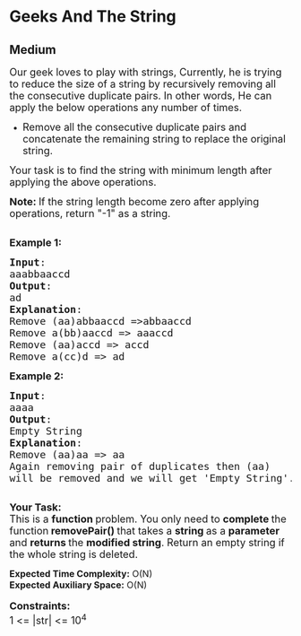 # Geeks And The String
## Medium 
<div class="problems_problem_content__Xm_eO"><p><span style="font-size:18px">Our geek loves to play with strings, Currently, he is trying to reduce the size of a string by recursively removing all the consecutive duplicate pairs. In other words, He can apply the below operations any number of times.</span></p>

<ul>
	<li><span style="font-size:18px">Remove all the consecutive duplicate pairs and concatenate the remaining string to replace the original string.</span></li>
</ul>

<p><span style="font-size:18px">Your task is to find the string with minimum length after applying the above operations.</span></p>

<p><strong><span style="font-size:18px">Note:&nbsp;</span></strong><span style="font-size:18px">If the string length become zero after applying operations, return "-1" as a string.</span></p>

<p><br>
<span style="font-size:18px"><strong>Example 1:</strong></span></p>

<pre><span style="font-size:18px"><strong>Input</strong>:
aaabbaaccd
<strong>Output</strong>: 
ad
<strong>Explanation</strong>: 
Remove (aa)abbaaccd =&gt;abbaaccd
Remove a(bb)aaccd =&gt; aaaccd
Remove (aa)accd =&gt; accd
Remove a(cc)d =&gt; ad
</span></pre>

<p><span style="font-size:18px"><strong>Example 2:</strong></span></p>

<pre><span style="font-size:18px"><strong>Input</strong>: 
aaaa
<strong>Output</strong>: 
Empty String
<strong>Explanation</strong>: 
Remove (aa)aa =&gt; aa
Again removing pair of duplicates then (aa) 
will be removed and we will get 'Empty String'.</span>
</pre>

<p><br>
<span style="font-size:18px"><strong>Your Task:</strong><br>
This is a <strong>function </strong>problem. You only need to <strong>complete </strong>the function<strong> removePair()&nbsp;</strong>that takes a&nbsp;<strong>string </strong>as a&nbsp;<strong>parameter</strong> and <strong>returns </strong>the <strong>modified string</strong>. Return an empty string if the whole string is deleted.</span></p>

<p><span style="font-size:16px"><strong>Expected Time Complexity:</strong>&nbsp;O(N)<br>
<strong>Expected Auxiliary Space:</strong>&nbsp;O(N)</span><br>
<br>
<span style="font-size:18px"><strong>Constraints:</strong><br>
1 &lt;= |str| &lt;= 10<sup>4</sup></span></p>
</div>